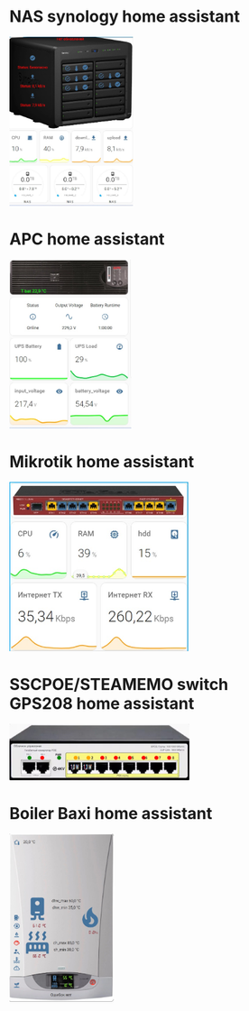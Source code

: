 # NAS synology home assistant

<img src="https://github.com/ananyevgv/lovelas-HA/blob/main/nas.jpg" height="300" alt="NAS">

# APC home assistant

<img src="https://github.com/ananyevgv/lovelas-HA/blob/main/apc.jpg" height="300" alt="APC">

# Mikrotik home assistant

<img src="https://github.com/ananyevgv/lovelas-HA/blob/main/mikrotik.jpg" height="300" alt="Mikrotik">

# SSCPOE/STEAMEMO switch GPS208  home assistant

<img src="https://github.com/ananyevgv/lovelas-HA/blob/main/gps208.jpg" height="100" alt="switch GPS208">

# Boiler Baxi home assistant

<img src="https://github.com/ananyevgv/lovelas-HA/blob/main/baxi.jpg" height="300" alt="Boiler">
